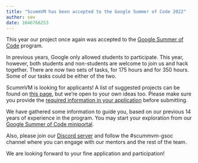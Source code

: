 ```yaml
---
title: "ScummVM has been accepted to the Google Summer of Code 2022"
author: sev
date: 1646766253
---
```


This year our project once again was accepted to the [Google Summer of Code](https://summerofcode.withgoogle.com) program.

In previous years, Google only allowed students to participate. This year, however, both students and non-students are welcome to join us and hack together. There are now two sets of tasks, for 175 hours and for 350 hours. Some of our tasks could be either of the two.

ScummVM is looking for applicants! A list of suggested projects can be found on [this page](https://wiki.scummvm.org/index.php?title=Summer_of_Code/GSoC_Ideas_2022), but we’re open to your own ideas too. Please make sure you provide the [required information in your application](https://wiki.scummvm.org/index.php?title=GSoC_Application) before submitting.

We have gathered some information to guide you, based on our previous 14 years of experience in the program. You may start your exploration from our [Google Summer of Code miniportal](https://wiki.scummvm.org/index.php?title=Summer_of_Code).

Also, please join our [Discord server](https://discord.gg/5D8yTtF) and follow the #scummvm-gsoc channel where you can engage with our mentors and the rest of the team.

We are looking forward to your fine application and participation!
